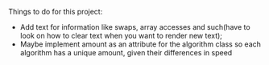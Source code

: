 Things to do for this project:    
- Add text for information like swaps, array accesses and such(have to look on how to clear text when you want to render new text);    
- Maybe implement amount as an attribute for the algorithm class so each algorithm has a unique amount, given their differences in speed  



